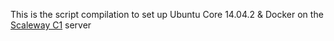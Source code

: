 This is the script compilation to set up Ubuntu Core 14.04.2 & Docker on the [Scaleway C1](https://www.scaleway.com/) server
